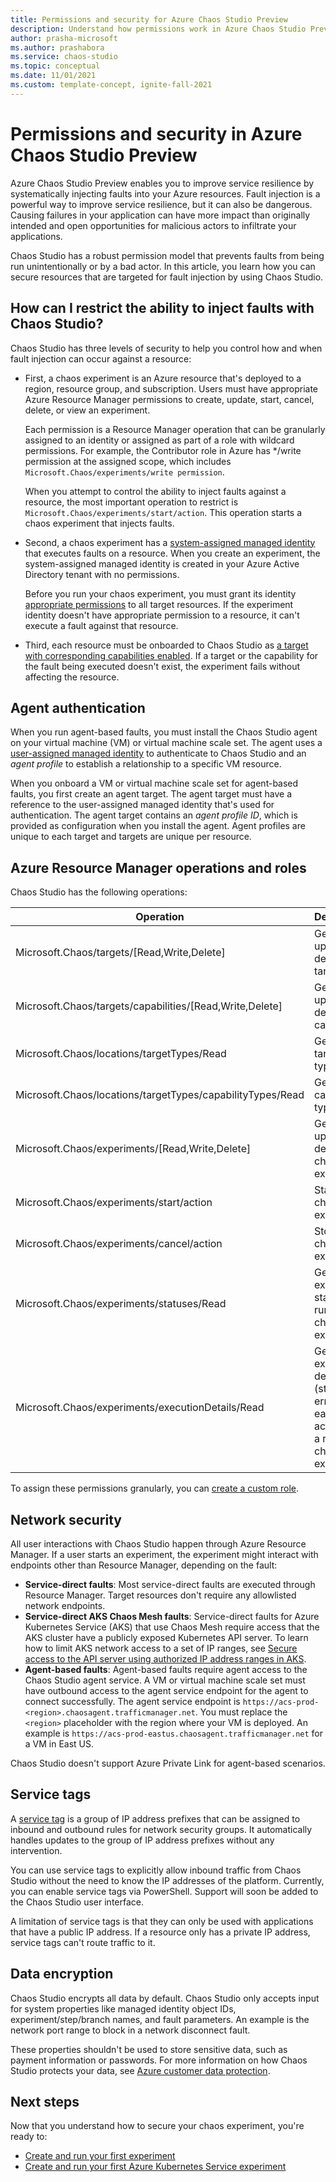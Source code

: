 ```yaml
---
title: Permissions and security for Azure Chaos Studio Preview
description: Understand how permissions work in Azure Chaos Studio Preview and how you can secure resources from accidental fault injection.
author: prasha-microsoft 
ms.author: prashabora
ms.service: chaos-studio
ms.topic: conceptual
ms.date: 11/01/2021
ms.custom: template-concept, ignite-fall-2021
---
```


# Permissions and security in Azure Chaos Studio Preview

Azure Chaos Studio Preview enables you to improve service resilience by systematically injecting faults into your Azure resources. Fault injection is a powerful way to improve service resilience, but it can also be dangerous. Causing failures in your application can have more impact than originally intended and open opportunities for malicious actors to infiltrate your applications.

Chaos Studio has a robust permission model that prevents faults from being run unintentionally or by a bad actor. In this article, you learn how you can secure resources that are targeted for fault injection by using Chaos Studio.

## How can I restrict the ability to inject faults with Chaos Studio?

Chaos Studio has three levels of security to help you control how and when fault injection can occur against a resource:

* First, a chaos experiment is an Azure resource that's deployed to a region, resource group, and subscription. Users must have appropriate Azure Resource Manager permissions to create, update, start, cancel, delete, or view an experiment.

   Each permission is a Resource Manager operation that can be granularly assigned to an identity or assigned as part of a role with wildcard permissions. For example, the Contributor role in Azure has */write permission at the assigned scope, which includes `Microsoft.Chaos/experiments/write permission`.

   When you attempt to control the ability to inject faults against a resource, the most important operation to restrict is `Microsoft.Chaos/experiments/start/action`. This operation starts a chaos experiment that injects faults.

* Second, a chaos experiment has a [system-assigned managed identity](../active-directory/managed-identities-azure-resources/overview.md) that executes faults on a resource. When you create an experiment, the system-assigned managed identity is created in your Azure Active Directory tenant with no permissions.

   Before you run your chaos experiment, you must grant its identity [appropriate permissions](chaos-studio-fault-providers.md) to all target resources. If the experiment identity doesn't have appropriate permission to a resource, it can't execute a fault against that resource.

* Third, each resource must be onboarded to Chaos Studio as [a target with corresponding capabilities enabled](chaos-studio-targets-capabilities.md). If a target or the capability for the fault being executed doesn't exist, the experiment fails without affecting the resource.

## Agent authentication

When you run agent-based faults, you must install the Chaos Studio agent on your virtual machine (VM) or virtual machine scale set. The agent uses a [user-assigned managed identity](../active-directory/managed-identities-azure-resources/overview.md) to authenticate to Chaos Studio and an *agent profile* to establish a relationship to a specific VM resource.

When you onboard a VM or virtual machine scale set for agent-based faults, you first create an agent target. The agent target must have a reference to the user-assigned managed identity that's used for authentication. The agent target contains an *agent profile ID*, which is provided as configuration when you install the agent. Agent profiles are unique to each target and targets are unique per resource.

## Azure Resource Manager operations and roles

Chaos Studio has the following operations:

| Operation | Description |
|---|---|
| Microsoft.Chaos/targets/[Read,Write,Delete] | Get, create, update, or delete a target. |
| Microsoft.Chaos/targets/capabilities/[Read,Write,Delete] | Get, create, update, or delete a capability. |
| Microsoft.Chaos/locations/targetTypes/Read | Get all target types. |
| Microsoft.Chaos/locations/targetTypes/capabilityTypes/Read | Get all capability types. |
| Microsoft.Chaos/experiments/[Read,Write,Delete] | Get, create, update, or delete a chaos experiment. |
| Microsoft.Chaos/experiments/start/action | Start a chaos experiment. |
| Microsoft.Chaos/experiments/cancel/action | Stop a chaos experiment. |
| Microsoft.Chaos/experiments/statuses/Read | Get the execution status for a run of a chaos experiment. |
| Microsoft.Chaos/experiments/executionDetails/Read | Get the execution details (status and errors for each action) for a run of a chaos experiment. |

To assign these permissions granularly, you can [create a custom role](../role-based-access-control/custom-roles.md).

## Network security

All user interactions with Chaos Studio happen through Azure Resource Manager. If a user starts an experiment, the experiment might interact with endpoints other than Resource Manager, depending on the fault:

* **Service-direct faults**: Most service-direct faults are executed through Resource Manager. Target resources don't require any allowlisted network endpoints.
* **Service-direct AKS Chaos Mesh faults**: Service-direct faults for Azure Kubernetes Service (AKS) that use Chaos Mesh require access that the AKS cluster have a publicly exposed Kubernetes API server. To learn how to limit AKS network access to a set of IP ranges, see [Secure access to the API server using authorized IP address ranges in AKS](../aks/api-server-authorized-ip-ranges.md).
* **Agent-based faults**: Agent-based faults require agent access to the Chaos Studio agent service. A VM or virtual machine scale set must have outbound access to the agent service endpoint for the agent to connect successfully. The agent service endpoint is `https://acs-prod-<region>.chaosagent.trafficmanager.net`. You must replace the `<region>` placeholder with the region where your VM is deployed. An example is `https://acs-prod-eastus.chaosagent.trafficmanager.net` for a VM in East US.

Chaos Studio doesn't support Azure Private Link for agent-based scenarios.

## Service tags
A [service tag](../virtual-network/service-tags-overview.md) is a group of IP address prefixes that can be assigned to inbound and outbound rules for network security groups. It automatically handles updates to the group of IP address prefixes without any intervention.

You can use service tags to explicitly allow inbound traffic from Chaos Studio without the need to know the IP addresses of the platform. Currently, you can enable service tags via PowerShell. Support will soon be added to the Chaos Studio user interface.

A limitation of service tags is that they can only be used with applications that have a public IP address. If a resource only has a private IP address, service tags can't route traffic to it.

## Data encryption

Chaos Studio encrypts all data by default. Chaos Studio only accepts input for system properties like managed identity object IDs, experiment/step/branch names, and fault parameters. An example is the network port range to block in a network disconnect fault.

These properties shouldn't be used to store sensitive data, such as payment information or passwords. For more information on how Chaos Studio protects your data, see [Azure customer data protection](../security/fundamentals/protection-customer-data.md).

## Next steps
Now that you understand how to secure your chaos experiment, you're ready to:

- [Create and run your first experiment](chaos-studio-tutorial-service-direct-portal.md)
- [Create and run your first Azure Kubernetes Service experiment](chaos-studio-tutorial-aks-portal.md)
